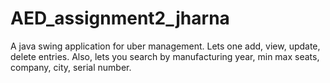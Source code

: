 # AED_assignment2_jharna


A java swing application for uber management. Lets one add, view, update, delete entries. 
Also, lets you search by manufacturing year, min max seats, company, city, serial number.
